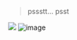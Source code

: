 > pssstt... psst 

 
 ![](https://komarev.com/ghpvc/?username=tazerglazer&color=blue) 
![image](https://github.com/user-attachments/assets/676b4478-d25b-4cc3-b411-dcf16dee68eb)
